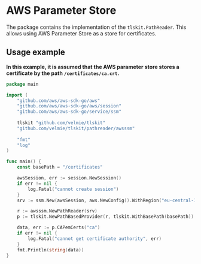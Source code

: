# AWS Parameter Store

The package contains the implementation of the `tlskit.PathReader`.
This allows using AWS Parameter Store as a store for certificates.


## Usage example

**In this example, it is assumed that the AWS parameter store stores a certificate by the path `/certificates/ca.crt`.**

```go
package main

import (	
	"github.com/aws/aws-sdk-go/aws"
	"github.com/aws/aws-sdk-go/aws/session"
	"github.com/aws/aws-sdk-go/service/ssm"
	
	tlskit "github.com/velmie/tlskit"	
	"github.com/velmie/tlskit/pathreader/awsssm"
	
	"fmt"
	"log"
)

func main() {
	const basePath = "/certificates"

	awsSession, err := session.NewSession()
	if err != nil {
		log.Fatal("cannot create session")
	}
	srv := ssm.New(awsSession, aws.NewConfig().WithRegion("eu-central-1"))

	r := awsssm.NewPathReader(srv)
	p := tlskit.NewPathBasedProvider(r, tlskit.WithBasePath(basePath))

	data, err := p.CAPemCerts("ca")
	if err != nil {
		log.Fatal("cannot get certificate authority", err)
	}
	fmt.Println(string(data))
}

```
